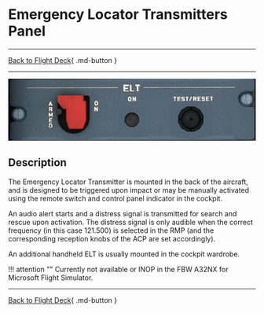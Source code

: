 # Emergency Locator Transmitters Panel

---

[Back to Flight Deck](../index.md){ .md-button }

---

![ELT Panel](../../../assets/a32nx-briefing/overhead-aft-panel/ELT.jpg "ELT Panel")

## Description

The Emergency Locator Transmitter is mounted in the back of the aircraft, and is designed to be triggered upon impact or may be manually activated using the remote switch and control panel indicator in the cockpit.

An audio alert starts and a distress signal is transmitted for search and rescue upon activation. The distress signal is only audible when the correct frequency (in this case 121.500) is selected in the RMP (and the corresponding reception knobs of the ACP are set accordingly).

An additional handheld ELT is usually mounted in the cockpit wardrobe.

!!! attention ""
    Currently not available or INOP in the FBW A32NX for Microsoft Flight Simulator.

---

[Back to Flight Deck](../index.md){ .md-button }
